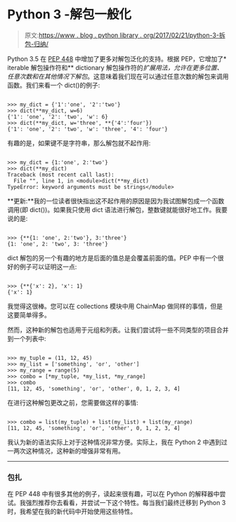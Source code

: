 # Python 3 -解包一般化

> 原文:[https://www . blog . python library . org/2017/02/21/python-3-拆包-归纳/](https://www.blog.pythonlibrary.org/2017/02/21/python-3-unpacking-generalizations/)

Python 3.5 在 [PEP 448](https://www.python.org/dev/peps/pep-0448/) 中增加了更多对解包泛化的支持。根据 PEP，它增加了* iterable 解包操作符和** dictionary 解包操作符的*扩展用法，允许在更多位置、任意次数和在其他情况下解包*。这意味着我们现在可以通过任意次数的解包来调用函数。我们来看一个 dict()的例子:

```

>>> my_dict = {'1':'one', '2':'two'}
>>> dict(**my_dict, w=6)
{'1': 'one', '2': 'two', 'w': 6}
>>> dict(**my_dict, w='three', **{'4':'four'})
{'1': 'one', '2': 'two', 'w': 'three', '4': 'four'}

```

有趣的是，如果键不是字符串，那么解包就不起作用:

```

>>> my_dict = {1:'one', 2:'two'}
>>> dict(**my_dict)
Traceback (most recent call last):
  File "", line 1, in <module>dict(**my_dict)
TypeError: keyword arguments must be strings</module> 
```

**更新:**我的一位读者很快指出这不起作用的原因是因为我试图解包成一个函数调用(即 dict())。如果我只使用 dict 语法进行解包，整数键就能很好地工作。我要说的是:

```

>>> {**{1: 'one', 2:'two'}, 3:'three'}
{1: 'one', 2: 'two', 3: 'three'}

```

dict 解包的另一个有趣的地方是后面的值总是会覆盖前面的值。PEP 中有一个很好的例子可以证明这一点:

```

>>> {**{'x': 2}, 'x': 1}
{'x': 1}

```

我觉得这很棒。您可以在 collections 模块中用 ChainMap 做同样的事情，但是这要简单得多。

然而，这种新的解包也适用于元组和列表。让我们尝试将一些不同类型的项目合并到一个列表中:

```

>>> my_tuple = (11, 12, 45)
>>> my_list = ['something', 'or', 'other']
>>> my_range = range(5)
>>> combo = [*my_tuple, *my_list, *my_range]
>>> combo
[11, 12, 45, 'something', 'or', 'other', 0, 1, 2, 3, 4]

```

在进行这种解包更改之前，您需要做这样的事情:

```

>>> combo = list(my_tuple) + list(my_list) + list(my_range)
[11, 12, 45, 'something', 'or', 'other', 0, 1, 2, 3, 4]

```

我认为新的语法实际上对于这种情况非常方便。实际上，我在 Python 2 中遇到过一两次这种情况，这种新的增强非常有用。

* * *

### 包扎

在 PEP 448 中有很多其他的例子，读起来很有趣，可以在 Python 的解释器中尝试。我强烈推荐你去看看，并尝试一下这个特性。每当我们最终迁移到 Python 3 时，我希望在我的新代码中开始使用这些特性。